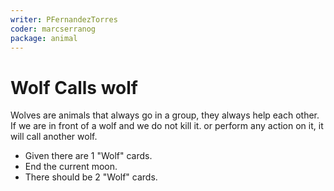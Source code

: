 ```yaml
---
writer: PFernandezTorres
coder: marcserranog
package: animal
---
```


# Wolf Calls wolf

Wolves are animals that always go in a group, they always help each other.
If we are in front of a wolf and we do not kill it.
or perform any action on it, it will call another wolf.

 * Given there are 1 "Wolf" cards.
 * End the current moon.
 * There should be 2 "Wolf" cards.
